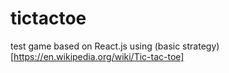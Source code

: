 # tictactoe

test game based on React.js using (basic strategy) [https://en.wikipedia.org/wiki/Tic-tac-toe]